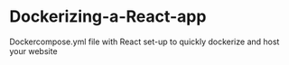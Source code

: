 # Dockerizing-a-React-app
Dockercompose.yml file with React set-up to quickly dockerize and host your website
